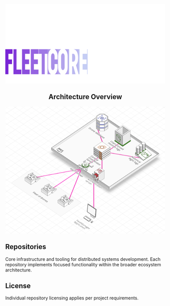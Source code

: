 <div style="text-align:center;">
    <img src="./logo.svg" alt="Logo" width="800" height="250" style="display:block; margin:0 auto;" />
    <h2>Architecture Overview</h2>
    <img src="./infrastructure.png" alt="Infrastructure Diagram" width="700" height="400" style="display:block; margin:0 auto;" />
</div>

## Repositories
Core infrastructure and tooling for distributed systems development. Each repository implements focused functionality within the broader ecosystem architecture.

## License
Individual repository licensing applies per project requirements.
